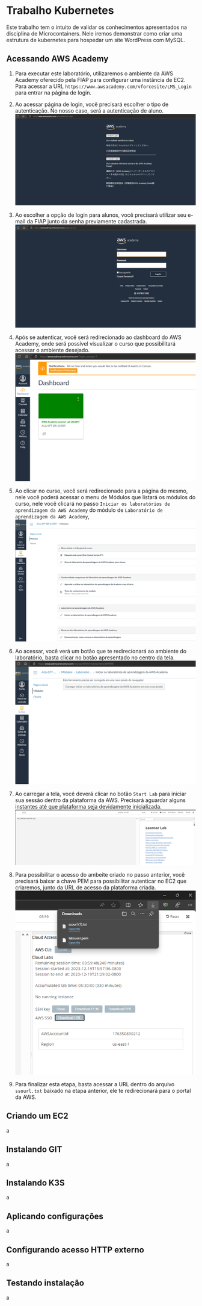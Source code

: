 # Trabalho Kubernetes

Este trabalho tem o intuito de validar os conhecimentos apresentados na disciplina de Microcontainers. Nele iremos demonstrar como criar uma estrutura de kubernetes para hospedar um site WordPress com MySQL.

## Acessando AWS Academy

1. Para executar este laboratório, utilizaremos o ambiente da AWS Academy oferecido pela FIAP para configurar uma instância de EC2. Para acessar a URL `https://www.awsacademy.com/vforcesite/LMS_Login` para entrar na página de login.

2. Ao acessar página de login, você precisará escolher o tipo de autenticação. No nosso caso, será a autenticação de aluno.
   ![login](docs/aws-academy-login.png)

3. Ao escolher a opção de login para alunos, você precisará utilizar seu e-mail da FIAP junto da senha previamente cadastrada.
   ![login-info](docs/aws-academy-login-2.png)

4. Após se autenticar, você será redirecionado ao dashboard do AWS Academy, onde será possível visualizar o curso que possibilitará acessar o ambiente desejado.
   ![dashboard](docs/aws-academy-dashboard.png)

5. Ao clicar no curso, você será redirecionado para a página do mesmo, nele você poderá acessar o menu de Módulos que listará os módulos do curso, nele você clicará no passo `Iniciar os laboratórios de aprendizagem da AWS Academy` do módulo de `Laboratório de aprendizagem da AWS Academy`,
   ![course](docs/aws-academy-course.png)

6. Ao acessar, você verá um botão que te redirecionará ao ambiente do laboratório, basta clicar no botão apresentado no centro da tela.
   ![button-course](docs/aws-academy-course-info.png)

7. Ao carregar a tela, você deverá clicar no botão `Start Lab` para iniciar sua sessão dentro da plataforma da AWS. Precisará aguardar alguns instantes até que plataforma seja devidamente inicializada.
   ![start-lab](docs/aws-academy-lab-starting.png)

8. Para possibilitar o acesso do ambeite criado no passo anterior, você precisará baixar a chave PEM para possibilitar autenticar no EC2 que criaremos, junto da URL de acesso da plataforma criada.
   ![files](docs/aws-academy-lab-files.png)

9. Para finalizar esta etapa, basta acessar a URL dentro do arquivo `ssourl.txt` baixado na etapa anterior, ele te redirecionará para o portal da AWS.

## Criando um EC2

a

## Instalando GIT

a

## Instalando K3S

a

## Aplicando configurações

a

## Configurando acesso HTTP externo

a

## Testando instalação

a
